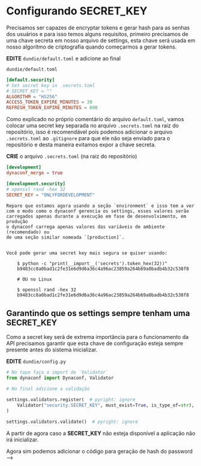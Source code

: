 # Configurando SECRET_KEY

Precisamos ser capazes de encryptar tokens e gerar hash para as senhas dos usuários
e para isso temos alguns requisitos, primeiro precisamos de uma chave secreta em nosso
arquivo de settings, esta chave será usada em nosso algoritmo de criptografia quando
começarmos a gerar tokens.

**EDITE** `dundie/default.toml` e adicione ao final

`dundie/default.toml`
```toml
[default.security]
# Set secret key in .secrets.toml
# SECRET_KEY = ""
ALGORITHM = "HS256"
ACCESS_TOKEN_EXPIRE_MINUTES = 30
REFRESH_TOKEN_EXPIRE_MINUTES = 600
```

Como explicado no próprio comentário do arquivo `default.toml`, vamos colocar uma secret key separada
no arquivo `.secrets.toml` na raiz do repositório, isso é recomendável pois podemos adicionar o
arquivo `.secrets.toml` ao `.gitignore` para que ele não seja enviado para o repositório e desta
maneira evitamos expor a chave secreta.

**CRIE** o arquivo `.secrets.toml` (na raiz do repositório)
```toml
[development]
dynaconf_merge = true

[development.security]
# openssl rand -hex 32
SECRET_KEY = "ONLYFORDEVELOPMENT"
```

```admonish note "NOTA"
Repare que estamos agora usando a seção `environment` e isso tem a ver
com o modo como o dynaconf gerencia os settings, esses valores serão
carregados apenas durante a execução em fase de desenvolvimento, em produção
o dynaconf carrega apenas valores das variáveis de ambiente (recomendado) ou
de uma seção similar nomeada `[production]`.
```

```admonish tip "DICA"

Você pode gerar uma secret key mais segura se quiser usando:

    $ python -c "print(__import__('secrets').token_hex(32))"
    b9483cc8a0bad1c2fe31e6d9d6a36c4a96ac23859a264b69a0badb4b32c538f8

    # OU no Linux

    $ openssl rand -hex 32
    b9483cc8a0bad1c2fe31e6d9d6a36c4a96ac23859a264b69a0badb4b32c538f8
```

## Garantindo que os settings sempre tenham uma SECRET_KEY

Como a secret key será de extrema importância para o funcionamento da API precisamos garantir que esta chave de configuração
esteja sempre presente antes do sistema inicializar.

**EDITE** `dundie/config.py`

```python
# No topo faça o import de `Validator`
from dynaconf import Dynaconf, Validator

# No final adicione a validação

settings.validators.register(  # pyright: ignore
    Validator("security.SECRET_KEY", must_exist=True, is_type_of=str),
)

settings.validators.validate()  # pyright: ignore
```

A partir de agora caso a **SECRET_KEY** não esteja disponível a aplicação não irá inicializar.


Agora sim podemos adicionar o código para geração de hash do password -->
